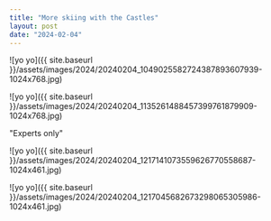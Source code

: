 ```yaml
---
title: "More skiing with the Castles"
layout: post
date: "2024-02-04"
---
```


![yo yo]({{ site.baseurl }}/assets/images/2024/20240204_1049025582724387893607939-1024x768.jpg)

![yo yo]({{ site.baseurl }}/assets/images/2024/20240204_1135261488457399761879909-1024x768.jpg)

"Experts only"

![yo yo]({{ site.baseurl }}/assets/images/2024/20240204_1217141073559626770558687-1024x461.jpg)

![yo yo]({{ site.baseurl }}/assets/images/2024/20240204_1217045682673298065305986-1024x461.jpg)
